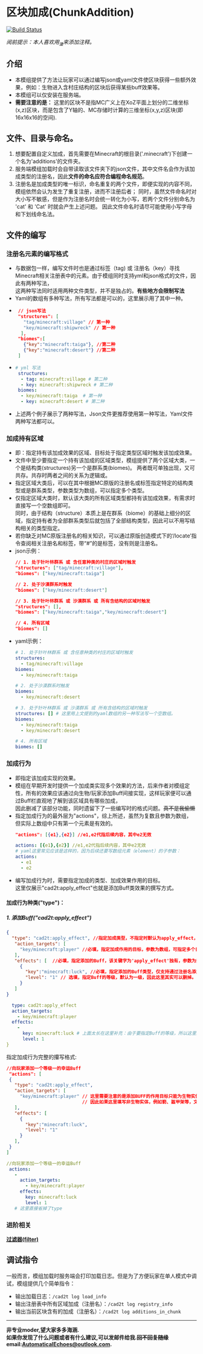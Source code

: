 # 区块加成(ChunkAddition)
[![Build Status](https://img.shields.io/badge/MinecraftForge-1.20.x-brightgreen)](https://github.com/MinecraftForge/MinecraftForge?branch=1.20.x)

_阅前提示：本人喜欢用<sub title="如果影响你观看就先给你道个歉啦！>-<" >**`注`**</sub>来添加注释。_
## 介绍

- 本模组提供了方法让玩家可以通过编写json或yaml文件使区块获得一些额外效果，例如：生物进入含村庄结构的区块后获得某些buff效果等。
- 本模组可以仅安装在服务端。
- **需要注意的是：** 这里的区块不是指MC广义上在XoZ平面上划分的二维坐标(x,z)区块，而是包含了Y轴的、MC存储时计算的三维坐标(x,y,z)区块(即16x16x16的空间).

## 文件、目录与命名。
1. 想要配置自定义加成，首先需要在Minecraft的根目录('.minecraft')下创建一个名为'additions'的文件夹。  
2. 服务端模组加载时会自带读取该文件夹下的json文件，其中文件名会作为该加成类型的注册名，因此**文件的命名应符合编程命名规范**。
3. 注册名是加成类型的唯一标识，命名重复的两个文件，即便实现的内容不同，模组依然会认为发生了重复注册，进而不注册后者；
   同时，虽然文件命名时对大小写不敏感，但是作为注册名时会统一转化为小写，若两个文件分别命名为 'cat' 和 'Cat' 时就会产生上述问题。
   因此文件命名时请尽可能使用小写字母和下划线命名法。
   
## 文件的编写
### 注册名元素的编写格式
- 与数据包一样，编写文件时也是通过标签（tag) 或 注册名（key）寻找Minecraft相关注册表中的元素。由于模组同时支持yml和json格式的文件，因此有两种写法，  
  这两种写法同时适用两种文件类型，并不是独占的。**有些地方会限制写法**
- Yaml的数组有多种写法，所有写法都是可以的，这里展示用了其中一种。
- ```json
   // json写法
   "structures": [
     "tag/minecraft:village" // 第一种
     "key/minecraft:shipwreck" // 第一种
    ],
   "biomes":[
     {"key":"minecraft:taiga"}, //第二种
     {"key":"minecraft:desert"} //第二种
   ]
  ```
- ```yaml
  # yml 写法
   structures:
    - tag: minecraft:village # 第二种
    - key: minecraft:shipwreck # 第二种
   biomes:
    - key/minecraft:taiga  # 第一种
    - key: minecraft:desert # 第二种
  ```
- 上述两个例子展示了两种写法，Json文件更推荐使用第一种写法，Yaml文件两种写法都可以。
### 加成持有区域
- 即：指定持有该加成效果的区域、目标处于指定类型区域时触发该加成效果。  
- 文件中至少要指定一个持有该加成的区域类型，模组提供了两个区域大类，一个是结构类(structures)另一个是群系类(biomes)。
  两者既可单独出现，又可共存。共存时两者之间的关系为逻辑或。
- 指定区域大类后，可以在其中根据MC原版的注册名或标签指定特定的结构类型或是群系类型，参数类型为数组，可以指定多个类型。
- 仅指定区域大类时，默认该大类的所有区域类型都持有该加成效果，有需求时直接写一个空数组即可。  
  同时，由于结构（structure）本质上是在群系（biome）的基础上细分的区域，指定持有者为全部群系类型后就包括了全部结构类型，因此可以不用写结构相关的类型指定。
- 若你缺乏对MC原版注册名的相关知识，可以通过原版创造模式下的‘/locate’指令查阅相关注册名和标签，带“#”的是标签，没有则是注册名。
- json示例：
  ``` json
  // 1. 处于针叶林群系 或 含任意种类的村庄的区域时触发
  "structures": ["tag/minecraft:village"],
  "biomes": ["key/minecraft:taiga"]
  
  // 2. 处于沙漠群系时触发
  "biomes": ["key/minecraft:desert"]
  
  // 3. 处于针叶林群系 或 沙漠群系 或 所有含结构的区域时触发
  "structures": [],
  "biomes": ["key/minecraft:taiga","key/minecraft:desert"]
  
  // 4. 所有区域
  "biomes": []
  ```
- yaml示例：
  ``` yaml
  # 1. 处于针叶林群系 或 含任意种类的村庄的区域时触发
  structures: 
    - tag/minecraft:village
  biomes: 
    - key/minecraft:taiga
  
  # 2. 处于沙漠群系时触发
  biomes: 
    - key/minecraft:desert
  
  # 3. 处于针叶林群系 或 沙漠群系 或 所有含结构的区域时触发
  structures: [] # 这里用上文提到的yaml数组的另一种写法写一个空数组。
  biomes: 
    - key/minecraft:taiga
    - key/minecraft:desert
  
  # 4. 所有区域
  biomes: []
  ```
  
### 加成行为
- 即指定该加成实现的效果。
- 模组在早期开发时提供一个加成类实现多个效果的方法，后来作者对模组定性，所有的效果应该通过向生物/玩家添加Buff间接实现，这样玩家便可以通过Buff栏直观地了解到该区域具有哪些加成，  
  因此删减了该部分功能，同时遗留下了一些编写时的格式问题。~~真不是我偷懒~~
- 指定加成行为的最外层为"actions"，综上所述，虽然为复数且参数为数组，但实际上数组中只有第一个元素是有效的。
   ``` json
   "actions": [{e1},{e2}] //e1,e2代指后续内容，其中e2无效
   ```
   ``` yaml
   actions: [{e1},{e2}] //e1,e2代指后续内容，其中e2无效
   # yaml这里常见应该是这样的，因为后续还要写数组元素（element）的子参数：
   actions: 
     - e1
     - e2 
   ```
- 编写加成行为时，需要指定加成的类型、加成效果作用的目标。  
  这里仅展示"cad2t:apply_effect"也就是添加Buff类效果的撰写方式。
  
#### 加成行为种类("type")：
##### 1. 添加Buff("cad2t:apply_effect")
   ``` json
   {
     "type": "cad2t:apply_effect", //指定加成类型，不指定时默认为apply_effect，所以这里可以删掉省略。
      "action_targets": [
        "key/minecraft:player" //必填，指定加成作用的目标，参数为数组，可指定多个目标类型。
      ],
      "effects": [  //必填，指定添加的Buff，该关键字为'apply_effect'独有，参数为数组，可添加多个Buff。
        {
          "key":"minecraft:luck", //必填，指定添加的Buff类型，仅支持通过注册名添加，可以使用原版的'/effect'指令了解相关注册名
          "level": "1" // 选填，指定Buff的等级，默认为一级，因此这里其实可以删掉。
        }
      ]
   }
   ```
   ``` yaml
     type: cad2t:apply_effect 
     action_targets: 
       - key/minecraft:player 
     effects:  
       -
         key: minecraft:luck # 上面太长在这里补充：由于要指定Buff的等级，所以这里的注册名指定第二种写法，而且不支持tag
         level: 1 
   }
   ```
   指定加成行为完整的攥写格式:
   ``` json
   //向玩家添加一个等级一的幸运Buff
    "actions": [
    {
      "type": "cad2t:apply_effect",
      "action_targets": [
        "key/minecraft:player" // 这里需要注意的是添加BUFF的作用目标只能为生物实体，但是由于MC原版所有实体在同一个注册表里，
                               // 因此如果这里填写非生物实体，例如箭、盔甲架等，文件加载时不会报错，但实际上无法生效。
      ],
      "effects": [
        {
          "key":"minecraft:luck",
          "level": "1"
        }
      ],
    }
   ]
   ```
   ``` yaml
   //向玩家添加一个等级一的幸运Buff
    actions:
      - 
        action_targets:
          - key/minecraft:player 
        effects: 
          key: minecraft:luck
          level: 1
      # 这里直接省掉了type
   ```
### 进阶相关
[**过滤器(filter)**](README_FILTER.md)

## 调试指令  

一般而言，模组加载时服务端会打印加载日志。但是为了方便玩家在单人模式中调试，模组提供几个简单指令：
- 输出加载日志：```/cad2t log load_info ```
- 输出注册表中所有区域加成（注册名）：```/cad2t log registry_info ```
- 输出当前区块含有的加成（注册名）：```/cad2t log additions_in_chunk ```
___
**非专业moder,望大家多多海涵.  
如果你发现了什么问题或者有什么建议,可以发邮件给我.~~回不回复随缘~~  
email:AutomaticalEchoes@outlook.com.**
